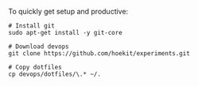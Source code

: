 To quickly get setup and productive:

    # Install git 
    sudo apt-get install -y git-core

    # Download devops
    git clone https://github.com/hoekit/experiments.git

    # Copy dotfiles
    cp devops/dotfiles/\.* ~/.



